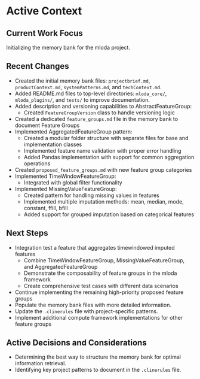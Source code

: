 # Active Context

## Current Work Focus

Initializing the memory bank for the mloda project.

## Recent Changes

*   Created the initial memory bank files: `projectbrief.md`, `productContext.md`, `systemPatterns.md`, and `techContext.md`.
*   Added README.md files to top-level directories: `mloda_core/`, `mloda_plugins/`, and `tests/` to improve documentation.
*   Added description and versioning capabilities to AbstractFeatureGroup:
    * Created `FeatureGroupVersion` class to handle versioning logic
*   Created a dedicated `feature_groups.md` file in the memory bank to document Feature Groups
*   Implemented AggregatedFeatureGroup pattern:
    * Created a modular folder structure with separate files for base and implementation classes
    * Implemented feature name validation with proper error handling
    * Added Pandas implementation with support for common aggregation operations
*   Created `proposed_feature_groups.md` with new feature group categories
*   Implemented TimeWindowFeatureGroup:
    * Integrated with global filter functionality
*   Implemented MissingValueFeatureGroup:
    * Created pattern for handling missing values in features
    * Implemented multiple imputation methods: mean, median, mode, constant, ffill, bfill
    * Added support for grouped imputation based on categorical features
## Next Steps

*   Integration test a feature that aggregates timewindowed imputed features
    * Combine TimeWindowFeatureGroup, MissingValueFeatureGroup, and AggregatedFeatureGroup
    * Demonstrate the composability of feature groups in the mloda framework
    * Create comprehensive test cases with different data scenarios
*   Continue implementing the remaining high-priority proposed feature groups
*   Populate the memory bank files with more detailed information.
*   Update the `.clinerules` file with project-specific patterns.
*   Implement additional compute framework implementations for other feature groups
## Active Decisions and Considerations

*   Determining the best way to structure the memory bank for optimal information retrieval.
*   Identifying key project patterns to document in the `.clinerules` file.

